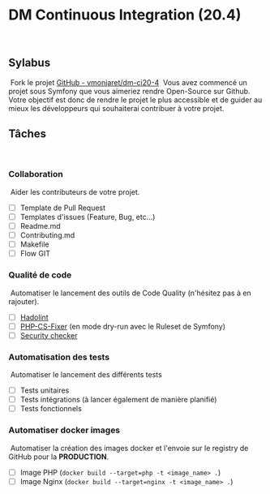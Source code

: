 # DM Continuous Integration (20.4)
​
## Sylabus
​
Fork le projet [GitHub - vmonjaret/dm-ci20-4](https://github.com/vmonjaret/dm-ci20-4)
​
Vous avez commencé un projet sous Symfony que vous aimeriez rendre Open-Source sur Github.
​
Votre objectif est donc de rendre le projet le plus accessible et de guider au mieux les développeurs qui souhaiterai contribuer à votre projet.
​
## Tâches
​
### Collaboration
​
Aider les contributeurs de votre projet.
​
- [ ] Template de Pull Request
- [ ] Templates d'issues (Feature, Bug, etc...)
- [ ] Readme.md
- [ ] Contributing.md
- [ ] Makefile
- [ ] Flow GIT
​
### Qualité de code
​
Automatiser le lancement des outils de Code Quality (n'hésitez pas à en rajouter).
​
- [ ] [Hadolint](https://github.com/hadolint/hadolint)
- [ ] [PHP-CS-Fixer](https://github.com/FriendsOfPHP/PHP-CS-Fixer) (en mode dry-run avec le Ruleset de Symfony)
- [ ] [Security checker](https://github.com/sensiolabs/security-checker)
​
### Automatisation des tests
​
Automatiser le lancement des différents tests
​
- [ ] Tests unitaires
- [ ] Tests intégrations (à lancer également de manière planifié)
- [ ] Tests fonctionnels
​
### Automatiser docker images
​
Automatiser la création des images docker et l'envoie sur le registry de GitHub pour la **PRODUCTION**.
​
- [ ] Image PHP (`docker build --target=php -t <image_name> .`)
- [ ] Image Nginx (`docker build --target=nginx -t <image_name> .`)